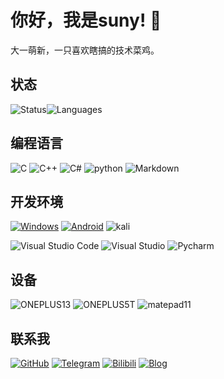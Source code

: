 # 你好，我是suny! 👋

大一萌新，一只喜欢瞎搞的技术菜鸡。

## 状态 

![Status](https://github-readme-stats.vercel.app/api?username=sunynov&show_icons=true&include_all_commits=true&hide_border=true)![Languages](https://github-readme-stats.vercel.app/api/top-langs/?username=sunynov&layout=compact&hide_border=true)

## 编程语言

![C](https://img.shields.io/badge/C-a64dff?style=flat-square&logoColor=white)
![C++](https://img.shields.io/badge/C%2B%2B-00599C?style=flat-square)
![C#](https://img.shields.io/badge/C%23-378BBA?style=flat-square)
![python](https://img.shields.io/badge/python-red?style=flat-square&logo=python&logoColor=white)
![Markdown](https://img.shields.io/badge/Markdown-000000?style=flat-square&logo=markdown&logoColor=white)

## 开发环境

[![Windows](https://img.shields.io/badge/Env-Windows-00BBFF?style=flat-square&logo=Windows&logoColor=FFFFFF&labelColor=00BBFF)](https://www.microsoft.com/windows)
[![Android](https://img.shields.io/badge/Env-Android-737373?style=flat-square&logo=android&logoColor=#A4C639&labelColor=737373)](https://www.android.com/)
![kali](https://img.shields.io/badge/kali_linux-000000?style=flat-square&logo=kali&logoColor=FFFFFF&labelColor=000000)

![Visual Studio Code](https://img.shields.io/badge/Visual%20Studio%20Code-9933FF?style=flat-square&logoColor=white)
![Visual Studio](https://img.shields.io/badge/Visual%20Studio-9933FF?style=flat-square&logoColor=white)
![Pycharm](https://img.shields.io/badge/pycharm%20IDEA-9933FF?style=flat-square&logo=pycharm&logoColor=white)

## 设备

![ONEPLUS13](https://img.shields.io/badge/ONEPLUS_13-red?style=flat-square&logo=oneplus&logoColor=FFFFFF&labelColor=red)
![ONEPLUS5T](https://img.shields.io/badge/ONEPLUS_5T-red?style=flat-square&logo=oneplus&logoColor=FFFFFF&labelColor=red)
![matepad11](https://img.shields.io/badge/matepad11-FF0000?style=flat-square&logo=huawei&logoColor=FFFFFF)


## 联系我

[![GitHub](https://img.shields.io/badge/GitHub-100000?style=flat-square&logo=github&logoColor=white)](https://github.com/sunynov)
[![Telegram](https://img.shields.io/badge/Telegram-2CA5E0?style=flat-square&logo=telegram&logoColor=white)](https://t.me/sunynov)
[![Bilibili](https://img.shields.io/badge/Bilibili-00A1D6?style=flat-square&logo=bilibili&logoColor=white)](https://space.bilibili.com/509457505)
[![Blog](https://img.shields.io/badge/Blog-0E83CD?style=flat-square&logo=hexo&logoColor=white)](https://sunynov.top/)

